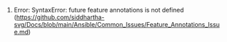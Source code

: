 1. Error: SyntaxError: future feature annotations is not defined (https://github.com/siddhartha-svg/Docs/blob/main/Ansible/Common_Issues/Feature_Annotations_Issue.md)
